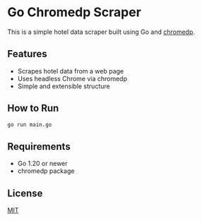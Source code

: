 ﻿# Go Chromedp Scraper

This is a simple hotel data scraper built using Go and [chromedp](https://github.com/chromedp/chromedp).

## Features
- Scrapes hotel data from a web page
- Uses headless Chrome via chromedp
- Simple and extensible structure

## How to Run

```markdown
go run main.go
```

## Requirements
- Go 1.20 or newer
- chromedp package

## License

[MIT](https://choosealicense.com/licenses/mit/)
